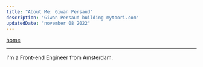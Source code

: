 ```yaml
---
title: "About Me: Giwan Persaud"
description: "Giwan Persaud building mytoori.com"
updatedDate: "november 08 2022"
---
```


[home](/)
<hr/>
I'm a Front-end Engineer from Amsterdam. 
